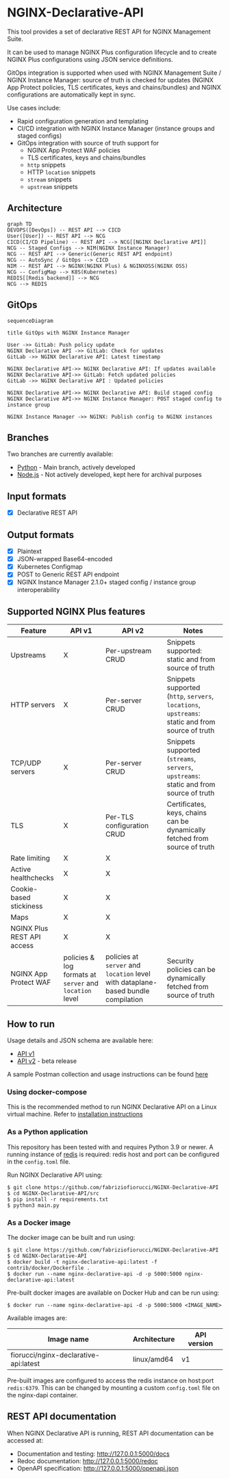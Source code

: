 # NGINX-Declarative-API

This tool provides a set of declarative REST API for NGINX Management Suite.

It can be used to manage NGINX Plus configuration lifecycle and to create NGINX Plus configurations using JSON service definitions.

GitOps integration is supported when used with NGINX Management Suite / NGINX Instance Manager: source of truth is checked for updates (NGINX App Protect policies, TLS certificates, keys and chains/bundles) and NGINX configurations are automatically kept in sync.

Use cases include:

- Rapid configuration generation and templating
- CI/CD integration with NGINX Instance Manager (instance groups and staged configs)
- GitOps integration with source of truth support for
  - NGINX App Protect WAF policies
  - TLS certificates, keys and chains/bundles
  - `http` snippets
  - HTTP `location` snippets
  - `stream` snippets
  - `upstream` snippets

## Architecture

```mermaid
graph TD
DEVOPS([DevOps]) -- REST API --> CICD
User([User]) -- REST API --> NCG
CICD(CI/CD Pipeline) -- REST API --> NCG[[NGINX Declarative API]]
NCG -- Staged Configs --> NIM(NGINX Instance Manager)
NCG -- REST API --> Generic(Generic REST API endpoint)
NCG -- AutoSync / GitOps --> CICD
NIM -- REST API --> NGINX(NGINX Plus) & NGINXOSS(NGINX OSS)
NCG -- ConfigMap --> K8S(Kubernetes)
REDIS[[Redis backend]] --> NCG
NCG --> REDIS
```

## GitOps

```mermaid
sequenceDiagram

title GitOps with NGINX Instance Manager

User ->> GitLab: Push policy update
NGINX Declarative API ->> GitLab: Check for updates
GitLab ->> NGINX Declarative API: Latest timestamp

NGINX Declarative API->> NGINX Declarative API: If updates available
NGINX Declarative API->> GitLab: Fetch updated policies
GitLab ->> NGINX Declarative API : Updated policies

NGINX Declarative API->> NGINX Declarative API: Build staged config
NGINX Declarative API->> NGINX Instance Manager: POST staged config to instance group

NGINX Instance Manager ->> NGINX: Publish config to NGINX instances
```

## Branches

Two branches are currently available:

- [Python](https://github.com/fabriziofiorucci/NGINX-Declarative-API/tree/main) - Main branch, actively developed
- [Node.js](https://github.com/fabriziofiorucci/NGINX-Declarative-API/tree/nodejs) - Not actively developed, kept here for archival purposes

## Input formats

- [X] Declarative REST API

## Output formats

- [X] Plaintext
- [X] JSON-wrapped Base64-encoded
- [X] Kubernetes Configmap
- [X] POST to Generic REST API endpoint
- [X] NGINX Instance Manager 2.1.0+ staged config / instance group interoperability
  
## Supported NGINX Plus features

| Feature | API v1 | API v2                                                                            | Notes |
| --------| ------ |-----------------------------------------------------------------------------------| ----- |
| Upstreams | X | Per-upstream CRUD                                                                 | Snippets supported: static and from source of truth |
| HTTP servers | X | Per-server CRUD                                                                   | Snippets supported (`http`, `servers`, `locations`, `upstreams`: static and from source of truth |
| TCP/UDP servers | X | Per-server CRUD                                                                   | Snippets supported (`streams`, `servers`, `upstreams`: static and from source of truth |
| TLS | X | Per-TLS configuration CRUD                                                        | Certificates, keys, chains can be dynamically fetched from source of truth |
| Rate limiting | X | X                                                                                 | |
| Active healthchecks | X | X                                                                                 | |
| Cookie-based stickiness | X | X                                                                                 | |
| Maps | X | X                                                                                 | |
| NGINX Plus REST API access | X | X                                                                                 | |
| NGINX App Protect WAF | policies & log formats at `server` and `location` level | policies at `server` and `location` level with dataplane-based bundle compilation | Security policies can be dynamically fetched from source of truth | 

## How to run

Usage details and JSON schema are available here:
- [API v1](/USAGE-v1.md)
- [API v2](/USAGE-v2.md) - beta release

A sample Postman collection and usage instructions can be found [here](/contrib/postman)

### Using docker-compose

This is the recommended method to run NGINX Declarative API on a Linux virtual machine. Refer to [installation instructions](https://github.com/fabriziofiorucci/NGINX-Declarative-API/tree/main/contrib/docker-compose)

### As a Python application

This repository has been tested with and requires Python 3.9 or newer.
A running instance of [redis](https://redis.io/) is required: redis host and port can be configured in the `config.toml` file.

Run NGINX Declarative API using:

```
$ git clone https://github.com/fabriziofiorucci/NGINX-Declarative-API
$ cd NGINX-Declarative-API/src
$ pip install -r requirements.txt
$ python3 main.py
```

### As a Docker image

The docker image can be built and run using:

```
$ git clone https://github.com/fabriziofiorucci/NGINX-Declarative-API
$ cd NGINX-Declarative-API
$ docker build -t nginx-declarative-api:latest -f contrib/docker/Dockerfile .
$ docker run --name nginx-declarative-api -d -p 5000:5000 nginx-declarative-api:latest
```

Pre-built docker images are available on Docker Hub and can be run using:

```
$ docker run --name nginx-declarative-api -d -p 5000:5000 <IMAGE_NAME>
```

Available images are:

| Image name                                    | Architecture | API version |
| --------------------------------------------- | ------------ | ----------- |
| fiorucci/nginx-declarative-api:latest         | linux/amd64  | v1          |

Pre-built images are configured to access the redis instance on host:port `redis:6379`. This can be changed by mounting a custom `config.toml` file on the nginx-dapi container.

## REST API documentation

When NGINX Declarative API is running, REST API documentation can be accessed at:

- Documentation and testing: http://127.0.0.1:5000/docs
- Redoc documentation: http://127.0.0.1:5000/redoc
- OpenAPI specification: http://127.0.0.1:5000/openapi.json
